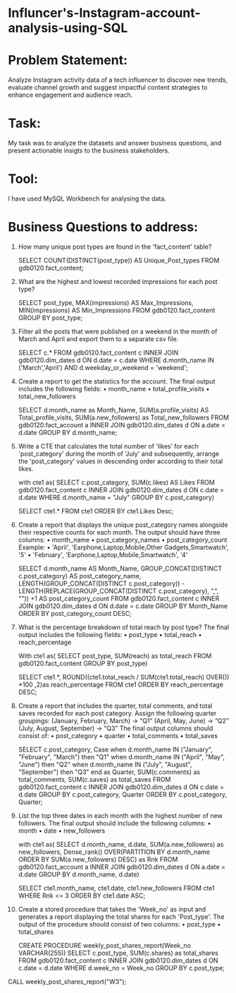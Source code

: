 # Influncer's-Instagram-account-analysis-using-SQL

# Problem Statement:

Analyze Instagram activity data of a tech influencer to discover new trends, evaluate channel growth and suggest impactful content strategies to enhance engagement and audience reach.

# Task:

My task was to analyze the datasets and answer business questions, and present actionable insigts to the business stakeholders.

# Tool:

I have used MySQL Workbench for analysing the data.

# Business Questions to address:

1. How many unique post types are found in the 'fact_content' table?

   SELECT COUNT(DISTINCT(post_type)) AS Unique_Post_types
   FROM gdb0120.fact_content;


2. What are the highest and lowest recorded impressions for each post type?

   SELECT post_type, 
   MAX(impressions) AS Max_Impressions,
   MIN(impressions) AS Min_Impressions
   FROM gdb0120.fact_content
   GROUP BY post_type;


3. Filter all the posts that were published on a weekend in the month of March and April and export them to a separate csv file.

   SELECT c.* FROM gdb0120.fact_content c
   INNER JOIN gdb0120.dim_dates d ON 
   d.date = c.date
   WHERE d.month_name IN ('March','April') AND d.weekday_or_weekend = 'weekend';


4. Create a report to get the statistics for the account. The final output includes the following fields:
   • month_name
   • total_profile_visits
   • total_new_followers   
   
   SELECT d.month_name as Month_Name,
   SUM(a.profile_visits) AS Total_profile_visits,
   SUM(a.new_followers) as Total_new_followers
   FROM gdb0120.fact_account a
   INNER JOIN gdb0120.dim_dates d 
   ON a.date = d.date
   GROUP BY d.month_name;


5. Write a CTE that calculates the total number of 'likes’ for each 'post_category' during the month of 'July' and subsequently, arrange the 'post_category' values in descending order 
   according to their total likes.

   with cte1 as(
   SELECT c.post_category, SUM(c.likes) AS Likes
   FROM gdb0120.fact_content c
   INNER JOIN gdb0120.dim_dates d
   ON c.date = d.date 
   WHERE d.month_name = "July"
   GROUP BY c.post_category)

   SELECT cte1.* FROM cte1
   ORDER BY cte1.Likes Desc;


6. Create a report that displays the unique post_category names alongside their respective counts for each month. The output should have three columns:
   • month_name
   • post_category_names
   • post_category_count
   Example:
   • 'April', 'Earphone,Laptop,Mobile,Other Gadgets,Smartwatch', '5'
   • 'February', 'Earphone,Laptop,Mobile,Smartwatch', '4'
   

   SELECT d.month_name AS Month_Name,
   GROUP_CONCAT(DISTINCT c.post_category) AS post_category_name,
   LENGTH(GROUP_CONCAT(DISTINCT c.post_category)) - 
   LENGTH(REPLACE(GROUP_CONCAT(DISTINCT c.post_category), ",", "")) +1 AS post_category_count
   FROM gdb0120.fact_content c
   INNER JOIN gdb0120.dim_dates d ON
   d.date = c.date
   GROUP BY Month_Name
   ORDER BY post_category_count DESC;


7. What is the percentage breakdown of total reach by post type? The final output includes the following fields:
  • post_type
  • total_reach
  • reach_percentage

   With cte1 as(
   SELECT post_type, SUM(reach) as total_reach
   FROM gdb0120.fact_content
   GROUP BY post_type)

   SELECT cte1.*, 
   ROUND((cte1.total_reach / SUM(cte1.total_reach) OVER()) *100 ,2)as reach_percentage
   FROM cte1
   ORDER BY reach_percentage DESC;


8. Create a report that includes the quarter, total comments, and total saves recorded for each post category. Assign the following quarter groupings: (January, February, March) → “Q1”
   (April, May, June) → “Q2”
   (July, August, September) → “Q3”
   The final output columns should consist of:
   • post_category
   • quarter
   • total_comments
   • total_saves


   SELECT c.post_category, 
   Case 
      when d.month_name IN ("January", "February", "March") then "Q1"
      when d.month_name IN ("April", "May", "June") then "Q2"
      when d.month_name IN ("July", "August", "September") then "Q3"
   end as Quarter,
   SUM(c.comments) as total_comments,
   SUM(c.saves) as total_saves
   FROM gdb0120.fact_content c
   INNER JOIN gdb0120.dim_dates d
   ON c.date = d.date
   GROUP BY c.post_category, Quarter
   ORDER BY c.post_category, Quarter;


9. List the top three dates in each month with the highest number of new followers. The final output should include the following columns:
   • month
   • date
   • new_followers   


   with cte1 as(
   SELECT d.month_name, d.date, SUM(a.new_followers) as new_followers,
   Dense_rank() OVER(PARTITION BY d.month_name ORDER BY SUM(a.new_followers) DESC) as Rnk 
   FROM gdb0120.fact_account a
   INNER JOIN gdb0120.dim_dates d 
   ON a.date = d.date
   GROUP BY d.month_name, d.date)

   SELECT cte1.month_name, cte1.date, cte1.new_followers
   FROM cte1 
   WHERE Rnk <= 3
   ORDER BY cte1.date ASC; 
  

10. Create a stored procedure that takes the 'Week_no' as input and generates a report displaying the total shares for each 'Post_type'. The output of the procedure should consist of 
    two columns:
    • post_type
    • total_shares 


    CREATE PROCEDURE weekly_post_shares_report(Week_no VARCHAR(255))
    SELECT c.post_type, SUM(c.shares) as total_shares
    FROM gdb0120.fact_content c 
    INNER JOIN gdb0120.dim_dates d ON 
    c.date = d.date
    WHERE d.week_no = Week_no
    GROUP BY c.post_type;

   CALL weekly_post_shares_report("W3");
   
